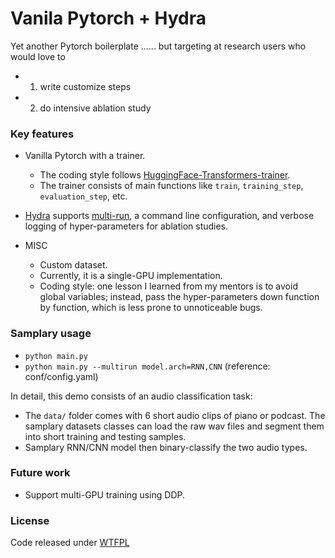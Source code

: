 # Vanila Pytorch + Hydra


Yet another Pytorch boilerplate ...... but targeting at research users who would love to 
- 1) write customize steps
- 2) do intensive ablation study

### Key features

- Vanilla Pytorch with a trainer.
    - The coding style follows [HuggingFace-Transformers-trainer](https://huggingface.co/docs/transformers/main_classes/trainerm).
    - The trainer consists of main functions like `train`, `training_step`, `evaluation_step`, etc.
- [Hydra](https://hydra.cc/) supports [multi-run](https://hydra.cc/docs/tutorials/basic/running_your_app/multi-run/), a command line configuration, and verbose logging of hyper-parameters for ablation studies.

- MISC 
    - Custom dataset.
    - Currently, it is a single-GPU implementation.
    - Coding style: one lesson I learned from my mentors is to avoid global variables; instead, pass the hyper-parameters down function by function, which is less prone to unnoticeable bugs.

### Samplary usage
- `python main.py`
- `python main.py --multirun model.arch=RNN,CNN`
(reference: conf/config.yaml)

In detail, this demo consists of an audio classification task:
- The `data/` folder comes with 6 short audio clips of piano or podcast. The samplary datasets classes can load the raw wav files and segment them into short training and testing samples. 
- Samplary RNN/CNN model then binary-classify the two audio types.

### Future work
- Support multi-GPU training using DDP.


### License
Code released under [WTFPL](http://www.wtfpl.net/)

